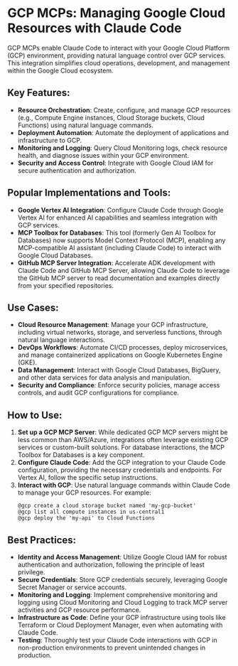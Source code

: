 
# GCP MCPs: Managing Google Cloud Resources with Claude Code

GCP MCPs enable Claude Code to interact with your Google Cloud Platform (GCP) environment, providing natural language control over GCP services. This integration simplifies cloud operations, development, and management within the Google Cloud ecosystem.

## Key Features:

*   **Resource Orchestration**: Create, configure, and manage GCP resources (e.g., Compute Engine instances, Cloud Storage buckets, Cloud Functions) using natural language commands.
*   **Deployment Automation**: Automate the deployment of applications and infrastructure to GCP.
*   **Monitoring and Logging**: Query Cloud Monitoring logs, check resource health, and diagnose issues within your GCP environment.
*   **Security and Access Control**: Integrate with Google Cloud IAM for secure authentication and authorization.

## Popular Implementations and Tools:

*   **Google Vertex AI Integration**: Configure Claude Code through Google Vertex AI for enhanced AI capabilities and seamless integration with GCP services.
*   **MCP Toolbox for Databases**: This tool (formerly Gen AI Toolbox for Databases) now supports Model Context Protocol (MCP), enabling any MCP-compatible AI assistant (including Claude Code) to interact with Google Cloud Databases.
*   **GitHub MCP Server Integration**: Accelerate ADK development with Claude Code and GitHub MCP Server, allowing Claude Code to leverage the GitHub MCP server to read documentation and examples directly from your specified repositories.

## Use Cases:

*   **Cloud Resource Management**: Manage your GCP infrastructure, including virtual networks, storage, and serverless functions, through natural language interactions.
*   **DevOps Workflows**: Automate CI/CD processes, deploy microservices, and manage containerized applications on Google Kubernetes Engine (GKE).
*   **Data Management**: Interact with Google Cloud Databases, BigQuery, and other data services for data analysis and manipulation.
*   **Security and Compliance**: Enforce security policies, manage access controls, and audit GCP configurations for compliance.

## How to Use:

1.  **Set up a GCP MCP Server**: While dedicated GCP MCP servers might be less common than AWS/Azure, integrations often leverage existing GCP services or custom-built solutions. For database interactions, the MCP Toolbox for Databases is a key component.
2.  **Configure Claude Code**: Add the GCP integration to your Claude Code configuration, providing the necessary credentials and endpoints. For Vertex AI, follow the specific setup instructions.
3.  **Interact with GCP**: Use natural language commands within Claude Code to manage your GCP resources. For example:
    ```
    @gcp create a cloud storage bucket named 'my-gcp-bucket'
    @gcp list all compute instances in us-central1
    @gcp deploy the 'my-api' to Cloud Functions
    ```

## Best Practices:

*   **Identity and Access Management**: Utilize Google Cloud IAM for robust authentication and authorization, following the principle of least privilege.
*   **Secure Credentials**: Store GCP credentials securely, leveraging Google Secret Manager or service accounts.
*   **Monitoring and Logging**: Implement comprehensive monitoring and logging using Cloud Monitoring and Cloud Logging to track MCP server activities and GCP resource performance.
*   **Infrastructure as Code**: Define your GCP infrastructure using tools like Terraform or Cloud Deployment Manager, even when automating with Claude Code.
*   **Testing**: Thoroughly test your Claude Code interactions with GCP in non-production environments to prevent unintended changes in production.

